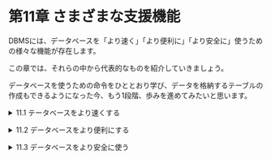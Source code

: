 # 第11章 さまざまな支援機能
DBMSには、データベースを「より速く」「より便利に」「より安全に」使うための様々な機能が存在します。

この章では、それらの中から代表的なものを紹介していきましょう。

データベースを使うための命令をひととおり学び、データを格納するテーブルの作成もできるようになった今、もう1段階、歩みを進めてみたいと思います。

<details><summary>11.1 テータベースをより速くする</summary>

### 11.1.1 検索を早くする方法
本書の中から必要な箇所を探し出すために最も効率が良いのは巻末の「索引」を使って検索することではないでしょうか。データベース内のテーブルに対しても、書籍の索引と似たものを作ることができます。

### 11.1.2 インデックスの作成と削除
データベースで作成することのできる索引情報はインデックス(index)と呼ばれ、次のような特徴があります。
- **インデックスの特徴**
    - インデックスは、指定した列に対して作られる。
    - インデックスが存在する列に対して検索が行われた場合、DBMSは自動的にインデックスの使用を試みるため、高速になることが多い(検索の内容によってはインデックスの利用はできず性能も向上しないことがある)。
    - インデックスには名前を付けなければならない。

特に重要なのは、インデックスが「列ごとに」作られるという点です。例えば、家計簿テーブルの「費目ID」列に関するインデックスを作ると、検索条件に費目IDを指定した検索は高速になります。もし「メモ」列でも検索することが多ければ、メモ列にもインデックスを作成すべきでしょう。

インデックスを作成するには、DDLに属する命令であるCREATE INDEX文を使います。
- **インデックスの作成**
    
    ```sql
    CREATE INDEX インデックス名 ON テーブル名(列名)
    ```
    
- リスト11-1 家計簿テーブルにインデックスを2つ作る

```sql
CREATE INDEX 費目 ID インデックス ON 家計簿(費目ID);
CREATE INDEX メモインデックス ON 家計簿(メモ);
```

リスト11-1は、図11-1のように2つの列にインデックスを作る例です。費目IDやメモのそれぞれの値が家計簿テーブルのどの行に格納されているのかを記録したインデックスを、データベースないに作成することができます。

インデックス名は他と重複しない範囲で好きな名前を付けることができます。この名前は、**DROP INDEX文**でインデックスを削除するときにも使います。

- **インデックスの削除**
    
    ```sql
    DROP INDEX インデックス名
    # MySQLでは、「ON テーブル名」を付ける
    ```

尚、複数の列を1つのインデックスとする**複合インデックス**も作成可能です。

### 11.1.3 高速化のパターン
- **[ケース1] WHERE句による絞り込み**
    - 最もわかりやすいのは、WHERE句の絞り込み条件でインデックスを作成した列を利用する場合です。
    - リスト11-2 インデックスのある列をWHERE句に指定する(完全一致検索)
    
    ```sql
    SELECT * FROM 家計簿
     WHERE メモ = '不明'
    ```
    

完全一致検索(全く同じ値であることを条件とした検索)では、インデックスが使用され、高速に検索結果を得ることができます。

DBMSの種類やインデックスの内部構造にもよりますが、文字列比較の場合、完全一致ではなく前方一致検索(最初の部分が一致することを条件とした検索)の場合でもインデックスを利用した高速な検索が行われることがあります。但し、部分一致検索(位置に関係なく任意の部分が一致すること条件とした検索)や、後方一致検索(末尾の部分が一致することを条件とした検索)では、インデックスを利用できませんので注意が必要です。

- リスト11-3 インデックスのある列をWHERE句に指定する(前方一致)

```sql
SELECT * FROM 家計簿
 WHERE メモ LIKE '1月の%'
```

- **[ケース2] ORDER BYによる並び替え**
    
    インデックスには並び替えを高速に行えるようにする効果もあるため、ORDER BYの処理が速くなります。
    
    - リスト11-4 インデックスのある列をORDER BY句に指定する
    
    ```sql
    SELECT * FROM 家計簿
     ORDER BY 費目 ID
    ```
    
- **[ケース3] JOINによる結合の条件**
    
    結合処理は内部で並び替えを行なっているため、インデックスのある列を使うと高速になります。
    
    - リスト11-5 インデックスのある列をJOINの結合条件に指定する
    
    ```sql
    SELECT * FROM 家計簿
      JOIN 費目
        ON 家計簿.費目ID = 費目.ID
    ```

これらのパターンからわかるように、次のような列にインデックスを設定すると高い効果が得られるでしょう。
- **一般的にインデックス設定の効果が高い列**
    - WHERE句に頻繁に登場する列。
    - ORDER BY句に頻繁に登場する列。
    - JOINの結合条件に頻繁に登場する列(外部キーの列)。
    
    ※実際にどのような検索にインデックスが利用されるかは、DBMS製品やDBMSが採用するインデックスのアルゴリズムに依存する。
    
    ※これらのパターンを理解した上で、どの列にインデックスを作成するかを考えることが重要。

### 11.1.4 インデックスの注意点
インデックスはただ作ればよいというものではありません。なぜなら、作成することにより、次のようなデメリットも生じるからです。

- **インデックスを作成することによるデメリット**
    - 索引情報を保持するために、ディスク容量を消費する。
    - テーブルのデータが変更されるとインデックスも書き換える必要があるため、INSERT文、UPDATE文、DELETE文のオーバーヘッドが増える。
        
        オーバーヘッド：コンピューターで，利用しているプログラムの作業に直接は関係のない処理。ハードウエア制御やプログラム管理などに要する処理。
        

特に重要なのが2つ目のデメリットです。例えば、「GROUP BYを紹介するページを3ページ後ろに変更する」場合、併せて索引の内容も書き換えなければなくなります。

同じ理由から、**インデックスが作成されている列のデータを変更する場合、DBMSはそのたびにインデックス情報を更新する必要があり、更新処理に時間がかかるようになってしまう**のです。

- **インデックスは濫用しない**
    
    検索性能は向上するが、書き換え時のオーバーヘッドは増加する。

※メリットとデメリットを検討して、インデックスを効果的に使うこと。</details>


<details><summary>11.2 データベースをより便利にする</summary>

### 11.2.1 ビュー
データベースを利用していると、同じようなSQL文を頻繁に実行していることに気付く場合があります。例えば、「4月のすべての入出金を表示する」および「4月に使った費目を一覧表示する」には、リスト11-6のようなSQL文を実行します。

- リスト11-6 4月の家計簿に関する様々なSQL文の実行

```sql
SELECT * FROM 家計簿
 WHERE 日付 >= '2018-04-01'
   AND 日付 <= '2018-04-30';
SELECT DISTINCT 費目ID FROM 家計簿
 WHERE 日付 >= '2018-04-01'
   AND 日付 <= '2018-04-30';
```

2つのSELECT文に同一のWHERE句が記述されています。4月についての検索を行うたび同じSQL文を書くのは面倒です。このような場合に便利なのが、結果表をテーブルのように扱える**ビュー**(view)という機能です。例えば私たちは、「SELECT文を使って家計簿テーブルから4月の分だけを抽出したもの」を「家計簿4月」ビューとして作成し、それをテーブルのように利用することができます。

ビューの作成に**はCREATE VIEW文を**、削除には**DROP VIEW文**を使います。

- **ビューの作成と削除**
    
    ```sql
    CREATE VIEW ビュー名 AS SELECT文
    
    DROP VIEW ビュー名
    ```
    
    4月のデータだけを抽出した「家計簿4月」のビューは、リスト11-7のようなSQL文によって作成することができます。
    
    - リスト11-7 4月に関する家計簿データのみを持つビューを定義
    
    ```sql
    CREATE VIEW 家計簿4月 AS
    SELECT * FROM 家計簿
     WHERE 日付 >= '2018-04-01'
       AND 日付 <= '2018-04-30'
    ```
    

このビューを使うことによって、リスト11-6は、次のリスト11-8のようにとてもシンプルに記述することができます。

- リスト11-8 家計簿4月ビューを使ったSQL文の実行

```sql
SELECT * FROM 家計簿4月;
SELECT DISTINCT 費目ID FROM 家計簿4月;
```

- **ビューのメリット**
    
    ビューを使うことで、SQL文がシンプルになる。

ビューにはもう1つメリットがあります。仮に、テーブルAのある列に機密情報が含まれており、一般の利用者にはその列を見せたくない状況であるとします。そのような場合、テーブルAから機密情報の列だけを除いたビューBを定義しておきます。DCL(データ制御言語)として簡単に紹介したGRANT文を使って、一般の利用者に対して「テーブルAはアクセス禁止、ビューBは許可」という設定をすることにより、データ参照を許可する範囲を利用者の立場に応じて適切に定めることができます。

### 11.2.2 ビュー制約とデメリット
**※結合して使うことの多いテーブルは、結合済みのものをビューとして定義しておくと便利。**

ビューは、テーブルとよく似ていますが、テーブルと全く同じというわけではありません。例えば、テーブルに対しては自由にINSERTやUPDATEを行うことができますが、ビューに対してはいくつかの条件(DBMSによって異なります)が揃わなければSELECTしか行うことができません。

これは、ビューがあくまでも仮想的なテーブルに過ぎず、データを内部に持っているわけではないからです。**ビューの実体は単なる「名前を付けたSELECT文」**でしかありません。

実際、リスト11-8のSQL文の実行指示を受け取ると、DBMSはビューを展開し、リスト11-6のSQL文に変換して実行しています。つまり、DBMSに対して私たちが送信しているSQL文は非常にシンプルであるのに対し、実際に実行されるSQL文は非常に複雑なものになってしまいます。そのため、想像以上に負荷の高い処理をDBMSに課すことになることもあるので注意が必要です。
- **ビューのデメリット**
    
    実行されるSQL文は、一見するよりも負荷の高い処理になる可能性がある。

### 11.2.3 採番の方法
あるテーブルに行を追加する場合、主キーの値を何にすべきか迷うことがあります。主キーである以上、既に使われている値と重複することは許されませんので、連番を振るという方法がよく用いられます。追加する行に独自の番号を振るために、適切な番号を取得することを**採番**ともいいます。

例えば、次ページ図11-5の費目テーブルの場合、主キーであるIDには連番を利用しています。しかし、この「連番を振る」ということは思いのほか面倒な作業です。行を追加する際には必ず「次にどの番号を使うべきか」と決める必要があり、「最後に使った番号は何番か？」を調べなければなりません。したがって、「最後に使った番号」をどこかに記録しておく必要があります。

実際の開発現場では、既に採番した番号や最後に採番した番号を、専用のテーブルに記録しておくなどの手法がよく使われます。この記録用のテーブルは**採番テーブル**と呼ばれ、工夫次第では記号や数字が混じった独自の番号も重複することなく採番することが可能です。管理するのは少し大変ですが、すべてのDBMSにおいて共通に利用できる、最も汎用的な方法です。

もし、単純な連番で良い場合、一部のDBMSでは連番を管理する機能が提供されています。但し、DBMS製品によって具体的な利用方法が異なるため、今回は代表的な種類についてのみ紹介していきましょう。

- **(1)連番が自動的に振られる特殊な列を定義できる**
    
    SQL ServerやMySQLなどの場合、CREATE TABLE文で列を定義する際に「連番を振る列である」ことを指定するだけで、データが追加されるタイミングで自動的に連番が振られるようになります。
    
    それぞれのDBMSにおいて列定義に指定すべき属性は、表のとおりです。

|  | SQL Server | MySQL | MariaDB | PostgreSQL | SQLite |
| --- | --- | --- | --- | --- | --- |
| 宣言に修飾 | IDENTITY | AUTO_INCREMENT | AUTO_INCREMENT | なし | IDENTITY   AUTOINCREMENT |
| 独自型を利用 | なし | SERIAL型 | SERIAL型 | SERIAL型 | SERIAL型 |

- リスト11-9 各DBMSにおける連番の指定

```sql
/* SQL Server の場合 */
CREATE TABLE 費目 (
  ID INTEGER IDENTITY PRIMARY KEY,
  名前 VARCHAR(40)
)

/* MySQL、MariaDBの場合*/
CREATE TABLE 費目 (
  ID INTEGER PRIMARY KEY AUTO_INCREMENT,
  名前 VARCHAR(40)
)

/* PostgreSQL の場合 */
CREATE TABLE 費目 (
  ID SERIAL PRIMARY KEY,
  名前 VARCHAR(40)
)

/* SQLite（AUTOINCREMENT利用）の場合 */
CREATE TABLE 費目 (
  ID INTEGER PRIMARY KEY AUTOINCREMENT,
  名前 VARCHAR(40)
)
```

あとは、INSERT文を実行すれば、指定した列には自動的に連番が振られていきます。尚、INSERT文で、ID列に明示的な値を指定してしまわないように注意してください。

- **(2)連番を管理してくれる専用の道具が提供されている**
    
    Oracle DB、Db2、SQL Server、PostgreSQLでは、専用の道具として**シーケンス**(sequence_が利用できます。シーケンスは常に採番した最新の値を記憶しており、シーケンスに指示をすることで「現在の値(=最後に採番した値)」や「次の値(=次に採番すべき値)」を取り出すことができます。
    
    但し、シーケンスから値を取り出すと、その操作はすぐに確定し、トランザクションをロールバックしてもシーケンスの値は戻りません。これは、1つのシーケンスが複数のトランザクションから利用されることを考慮しているためです。
    
    シーケンスは、CREATE SEQUENCE文で作成し、DROP SEQUENCE文で削除することができます。
    
- **シーケンスの作成と削除**
    
    ```sql
    CREATE SEQUENCE シーケンス名
    
    DROP EQUENCE シーケンス名
    ```
    
    シーケンスから値を取り出す方法はDBMS製品によって大きく異なります(各リストは省略)。
    
- (3)その他の方法
    
    DBMSによっては、独自の採番機構を提供しているものもあります。例えばSQLiteの場合、INTEGER型かつ主キー制約がついた列にNULLを意図的に格納することで、自動的に連番を生成し、その列に格納してくれます。</details>


<details><summary>11.3 データベースをより安全に使う</summary>

### - 11.3.1 信頼性のために備えるべき4つの特性
    
    第9章や第10章でも、DBMSに備わる様々な安全のための仕組みについて学んできました。あらためて振り返ると、**データベースによって「データを正確かつ安全に管理すること」がいかに大切か**がわかります。
    
    - **これまでに学んだ安全機構**
        - **コミットやロールバック**
            
            →途中で処理が中断しても、データが中途半端な状態にならない。
            
        - **型や制約**
            
            →あらかじめ指定した種類や条件に従った値だけを格納する。
            
        - **分離レベルやロック**
            
            →同時に実行している他の人の処理から副作用を受けない。
            
    
    ITの世界では、「データを正確かつ安全に取り扱うためにシステムが備えるべき4つの特性」として、**ACID特性**というものが広く知られています。これまで学んだ上記の3つの安全機構は、それぞれ、このACID特性の中の原子性、慣性、分離性の3つをカバーするためのものです。
    
    - **ACID特性**
        1. **原子性(Atomicity)**：処理が中断しても中途半端な状態にならない。
        2. **一貫性(Consistency)**：データの内容が矛盾した状態にならない。
        3. **分離性(Isolation)**：複数の処理を同時実行しても副作用がない。
        4. **永続性(Durability)**：記録した情報は消滅せず保持され続ける。
    
    データベースに格納されたデータは、勝手に消えたり壊れたりすることがあってはなりません。情報はメモリなどの一時的な保存領域ではなく**ハードディスクなどの磁気記憶媒体に記録**されます。しかし、ある日突然データを読み書きできなくなってしまう可能性もゼロではありません。情報の永続性を確保するための仕組みがDBMSには備わっているのです。

### 11.3.2 バックアップの仕組み
多くのDBMSは、万が一のデータ消失に備えて**バックアップ**(backup)の仕組みを備えています。それは、**データベースの全内容(テーブル構成や格納されたデータなど)をファイルに出力することができる**、というものです。具体的に使われるツールやコマンドはDBMS製品ごとに異なりますが、通常の業務システムの場合、**バックアップは毎日や毎週などの定期的な間隔で自動的に行われるように設定**されます。

出力されたバックアップファイルは、データベースから独立した別の記憶媒体(磁気記憶装置やテープ装置など)にコピーし、大切に保管しなければなりません。**万が一にも失われることが許されない極めて重要なデータの場合、地震などで建物ごと破壊されることも想定**し、**災害復旧対策**(DR:Disaster Recovery)の一環としてバックアップ媒体をいくつかの遠隔地に輸送して保管することもあります。

**※「もしも」を何重にも想定しておく対策が必要。**

### 

